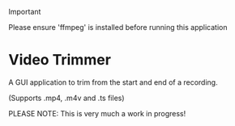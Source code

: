 > [!IMPORTANT]
>Please ensure 'ffmpeg' is installed before running this application

# Video Trimmer
A GUI application to trim from the start and end of a recording.

(Supports .mp4, .m4v and .ts files)


PLEASE NOTE: This is very much a work in progress!
